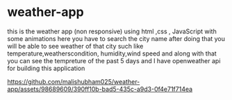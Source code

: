# weather-app
this is the weather app (non responsive) using html ,css , JavaScript with   some animations
here you  have to search the city name after doing that you will be able to see weather of that city such like temperature,weatherscondition,
humidity,wind speed and along with that you can see the tempreture of the past 5 days and
I have openweather api for building this application

https://github.com/malishubham025/weather-app/assets/98689609/390ff10b-bad5-435c-a9d3-0f4e71f714ea

